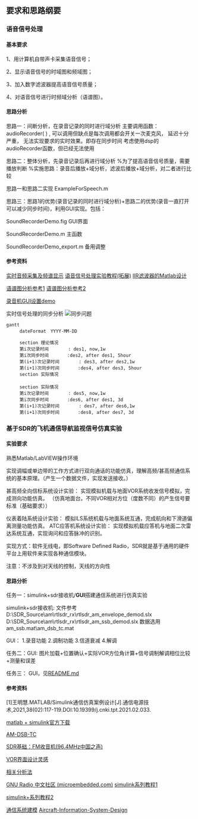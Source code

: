 
## 要求和思路纲要

### 语音信号处理

#### 基本要求

1、用计算机自带声卡采集语音信号；

2、显示语音信号的时域图和频域图；

3、加入数字滤波器提高语音信号质量；

4、对语音信号进行时频域分析（语谱图）。

#### 思路分析

思路一：间断分析，在录音记录的同时进行域分析
主要调用函数：audioRecorder( ) , 
可以调用但缺点是每次调用都会开关一次麦克风，
延迟十分严重， 无法实现要求的实时效果。即存在同步时间
考虑使用dsp的audioRecorder函数，但已经无法使用

思路二：整体分析，先录音记录后再进行域分析
%为了提高语音信号质量，需要播放判断
%实施思路：录音后播放+域分析，滤波后播放+域分析，对二者进行比较

思路一和思路二实现 ExampleForSpeech.m

思路三：思路1的优势(录音记录的同时进行域分析)+思路二的优势(录音一直打开可以减少同步时间)，利用GUI实现。包括：



SoundRecorderDemo.fig      GUI界面

SoundRecorderDemo.m        主函数

SoundRecorderDemo_export.m 备用调整


#### 参考资料


[实时音频采集及频谱显示](https://blog.csdn.net/zxylv/article/details/102751960)
[语音信号处理实验教程(拓展)](https://github.com/bastamon/sound_signal_process-matlab-/tree/master/)
[IIR滤波器的Matlab设计](https://www.cnblogs.com/armfly/p/15133691.html)



[语谱图分析参考1](https://blog.csdn.net/lzrtutu/article/details/78882715)
[语谱图分析参考2](https://blog.csdn.net/godloveyuxu/article/details/54135515)


[录音机GUI设置demo](https://www.bilibili.com/video/av21914026/)


实时信号处理的同步分析
![同步问题](https://pic2.zhimg.com/80/v2-cfc8ac9b873fe06b753d4d93af90dc65_720w.jpg)

```mermaid
gantt
　　　dateFormat　YYYY-MM-DD

　　　section 理论情况
　　　第i次记录时间　　    : des1, now,1w
　　　第i次同步时间 　　　 :des2, after des1, 5hour
　　　第(i+1)次记录时间　　    : des3, after des2,1w
　　　第(i+1)次同步时间 　　　 :des4, after des3, 5hour
　　　section 实际情况
　
　　　section 实际情况
　　　第i次记录时间　　    : des5, now,1w
　　　第i次同步时间 　　　 :des6, after des1, 3d
　　　第(i+1)次记录时间　　    : des7, after des6,1w
　　　第(i+1)次同步时间 　　　 :des8, after des7, 3d
```

### 基于SDR的飞机通信导航监视信号仿真实验


#### 实验要求
熟悉Matlab/LabVIEW操作环境

实现调幅或单边带的工作方式进行双向通话的功能仿真，理解高频/甚高频通信系统的基本原理。（产生一个数据文件，实现发送接收。）

甚高频全向信标系统设计实验：
实现模拟机载与地面VOR系统收发信号模拟，完成测向功能仿真。
（仿真地面台。不同VOR相对方位（度数不同）的产生信号要标准（基础要求））

仪表着陆系统设计实验：
模拟ILS系统机载与地面系统互通，完成航向和下滑道偏离测量功能仿真。
ATC应答机系统设计实验：
实现模拟机载应答机与地面二次雷达系统互通，实现询问和应答脉冲的识别。

实现方式：软件无线电，即Software Defined Radio，SDR就是基于通用的硬件平台上用软件来实现各种通信模块。

注意：不涉及到对天线的控制，天线的方向性

#### 思路分析
任务一：simulink+sdr接收机/**GUI**搭建通信系统进行仿真实验


simulink+sdr接收机:
文件参考
D:\SDR_Source\am\rtlsdr_rx\rtlsdr_am_envelope_demod.slx
D:\SDR_Source\am\rtlsdr_rx\rtlsdr_am_ssb_demod.slx
数据选用am_ssb.mat\am_dsb_tc.mat


GUI：
1.录音功能
2.调制功能
3.信道衰减
4.解调

任务二：GUI:
图片加载+位置确认+实际VOR方位角计算+信号调制解调相位比较+测量和误差


任务三： GUI，见[README.md](report_SDR/GUI_ILS/README.md)


#### 参考资料
[1]王明慧.MATLAB/Simulink通信仿真案例设计[J].通信电源技术,2021,38(02):117-119.DOI:10.19399/j.cnki.tpt.2021.02.033.

[matlab + simulink官方下载](https://ww2.mathworks.cn/campaigns/offers/download-rtl-sdr-ebook.html)

[AM-DSB-TC](https://wenku.baidu.com/view/0f7ee7e3aff8941ea76e58fafab069dc502247c3.html)

[SDR基础：FM收音机(96.4MHz中国之声)](https://www.bilibili.com/video/BV1Pb4y1x72i)

[VOR界面设计灵感](http://www.luizmonteiro.com/Learning_VOR_Sim.aspx)

[相关分析法](https://www.docin.com/p-1978518949.html)

[GNU Radio 中文社区 (microembedded.com)](http://gnuradio.microembedded.com/)
[simulink系列教程1](https://blog.csdn.net/shukebeta008/category_9596044.html)

[simulink+系列教程2](https://blog.csdn.net/OpenSourceSDR/article/details/120032450)

[通信系统建模](https://www.bilibili.com/video/BV1AA411b7EF?p=6)
[Aircraft-Information-System-Design ](https://gitee.com/aircraft-is-design/aircraft-information-system-design/tree/master/project-radio)
